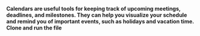 **Calendars are useful tools for keeping track of upcoming meetings, deadlines, and milestones. They can help you visualize your schedule and remind you of important events, such as holidays and vacation time.
Clone and run the file**
